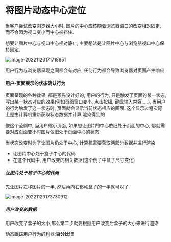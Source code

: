 # 将图片动态中心定位

当客户尝试改变浏览器大小时,  图片的中心应该随着浏览器窗口的改变相对固定,  而不会因为视口变小而中心被挡住.

想要让图片中心与视口中心相对静止,  主要想法是让图片中心与浏览器视口中心保持固定,  

![image-20221120171718851](C:\Users\35392\AppData\Roaming\Typora\typora-user-images\image-20221120171718851.png)



用户行为与浏览器呈现之间都会有对应,  任何行为都会导致浏览器对页面产生响应

#### 用户-页面展示的状态确认行为

页面呈现的各种效果,  都是预先设计好的,  用户的行为,  只是触发了页面的某一状态,  写出某一状态对应的效果(例如页面窗口变小, 点击按钮,  键盘输入内容.....),  当用户的行为触发了这一状态时,  页面就会显示当前状态相应的画面.  这个显示过程实际上是由计算机重新获取状态数据并计算,渲染得到的



像这个范例中,  当用户缩小页面,  如果想让图片的中心依旧处于页面的中心,  那就需要对应页面变小时图片依旧处于页面中心的状态.  

当状态改变时为了让图片仍处于中心, 计算机需要获取两部分数据并进行渲染

* 让图片中心处于盒子中心的代码
* 在这个代码中,  用户改变的相关数据(这个例子中盒子尺寸变化)



##### 让图片处于核子中心的代码

先让图片左移图片的一半,  然后再向右移动盒子的一半就可以了

![image-20221120173730912](C:\Users\35392\AppData\Roaming\Typora\typora-user-images\image-20221120173730912.png)

##### 用户改变的数据

用户改变了盒子的大小,那么第二步就要根据用户改变后盒子的大小来进行渲染

动态跟踪用户行为的利器:**百分比!!!**











